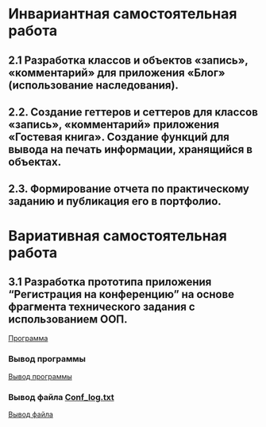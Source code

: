 # Инвариантная самостоятельная работа

## 2.1 Разработка классов и объектов «запись», «комментарий» для приложения «Блог» (использование наследования).

## 2.2. Создание геттеров и сеттеров для классов «запись», «комментарий» приложения «Гостевая книга». Создание функций для вывода на печать информации, хранящийся в объектах.

## 2.3. Формирование отчета по практическому заданию и публикация его в портфолио.


# Вариативная самостоятельная работа

## 3.1 Разработка прототипа приложения “Регистрация на конференцию” на основе фрагмента технического задания с использованием ООП.

[Программа](https://github.com/python-advance/sem5-oop-Bolzuka/blob/master/3.1/3.1.py "Программа")

### Вывод программы
[Вывод программы](https://github.com/python-advance/sem5-oop-Bolzuka/blob/master/3.1/Снимок%20экрана%202018-11-20%20в%2012.09.48.png "Вывод программы")

### Вывод файла [Conf_log.txt](https://github.com/python-advance/sem5-oop-Bolzuka/blob/master/3.1/Conf_log.txt "Conf_log.txt")
[Вывод файла](https://github.com/python-advance/sem5-oop-Bolzuka/blob/master/3.1/Снимок%20экрана%202018-11-20%20в%2012.09.42.png "Вывод файла")


